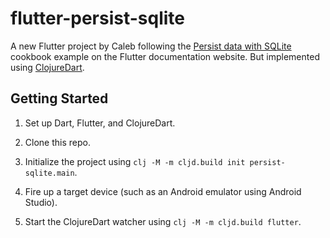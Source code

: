 # flutter-persist-sqlite

A new Flutter project by Caleb following the [Persist data with SQLite](https://docs.flutter.dev/cookbook/persistence/sqlite) cookbook example on the Flutter documentation website. But implemented using [ClojureDart](https://github.com/Tensegritics/ClojureDart).

## Getting Started

1. Set up Dart, Flutter, and ClojureDart.

2. Clone this repo.

3. Initialize the project using `clj -M -m cljd.build init persist-sqlite.main`.

4. Fire up a target device (such as an Android emulator using Android Studio).

5. Start the ClojureDart watcher using `clj -M -m cljd.build flutter`.
